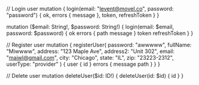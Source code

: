 // Login user
mutation {
  login(email: "levent@movel.co", password: "password") {
    ok,
    errors {
      message
    },
    token,
    refreshToken
  }
}

mutation ($email: String!, $password: String!) {
  login(email: $email, password: $password) {
  ok
  errors {
    path
    message
  }
  token
  refreshToken
  }
}


// Register user
mutation {
  registerUser(
    password: "awwwww",
    fullName: "Miwwww",
    address: "123 Maple Ave",
    address2: "Unit 302",
    email: "maiwl@gmail.com",
    city: "Chicago",
    state: "IL",
    zip: "23223-2312",
    userType: "provider"
  )
 {
	user {
    id
  }
  errors {
    message
    path
  }
  }
}

// Delete user
mutation deleteUser($id: ID!) {
  deleteUser(id: $id) {
    id
  }
}
